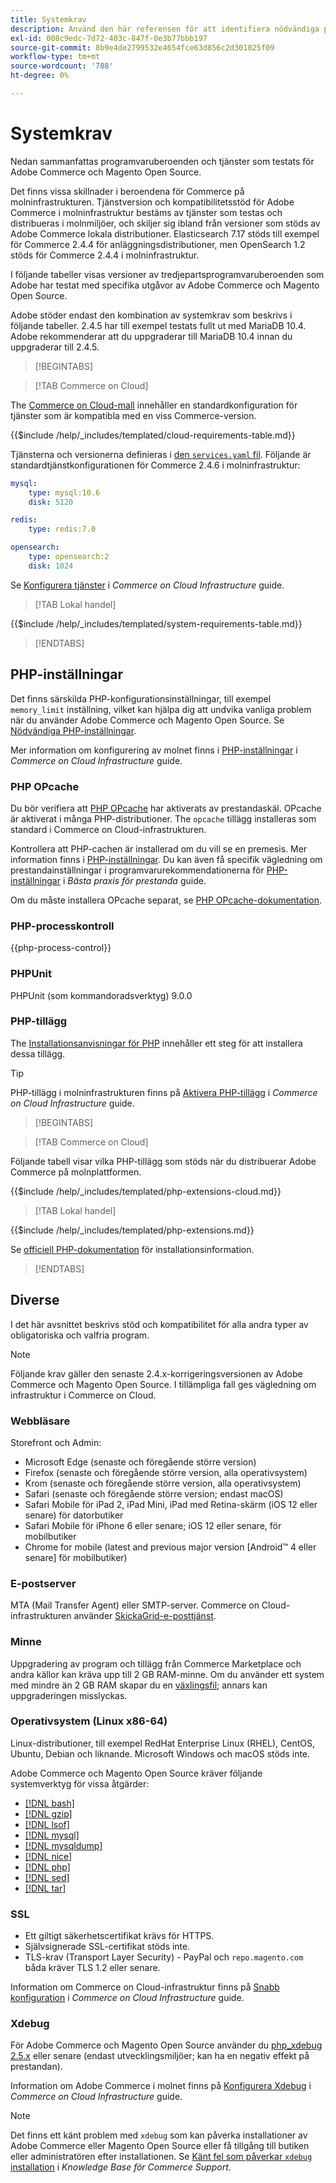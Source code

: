 ```yaml
---
title: Systemkrav
description: Använd den här referensen för att identifiera nödvändiga programvaruberoenden som har testats med Adobe Commerce och Magento Open Source.
exl-id: 008c9edc-7d72-403c-847f-0e3b77bbb197
source-git-commit: 8b9e4de2799532e4654fce63d856c2d301025f09
workflow-type: tm+mt
source-wordcount: '788'
ht-degree: 0%

---
```


# Systemkrav

Nedan sammanfattas programvaruberoenden och tjänster som testats för Adobe Commerce och Magento Open Source.

Det finns vissa skillnader i beroendena för Commerce på molninfrastrukturen. Tjänstversion och kompatibilitetsstöd för Adobe Commerce i molninfrastruktur bestäms av tjänster som testas och distribueras i molnmiljöer, och skiljer sig ibland från versioner som stöds av Adobe Commerce lokala distributioner. Elasticsearch 7.17 stöds till exempel för Commerce 2.4.4 för anläggningsdistributioner, men OpenSearch 1.2 stöds för Commerce 2.4.4 i molninfrastruktur.

I följande tabeller visas versioner av tredjepartsprogramvaruberoenden som Adobe har testat med specifika utgåvor av Adobe Commerce och Magento Open Source.

Adobe stöder endast den kombination av systemkrav som beskrivs i följande tabeller. 2.4.5 har till exempel testats fullt ut med MariaDB 10.4. Adobe rekommenderar att du uppgraderar till MariaDB 10.4 innan du uppgraderar till 2.4.5.

>[!BEGINTABS]

>[!TAB Commerce on Cloud]

The [Commerce on Cloud-mall](https://github.com/magento/magento-cloud) innehåller en standardkonfiguration för tjänster som är kompatibla med en viss Commerce-version.

{{$include /help/_includes/templated/cloud-requirements-table.md}}

Tjänsterna och versionerna definieras i [den `services.yaml` fil](https://github.com/magento/magento-cloud/blob/master/.magento/services.yaml). Följande är standardtjänstkonfigurationen för Commerce 2.4.6 i molninfrastruktur:

```yaml
mysql:
    type: mysql:10.6
    disk: 5120

redis:
    type: redis:7.0

opensearch:
    type: opensearch:2
    disk: 1024
```

Se [Konfigurera tjänster](https://experienceleague.adobe.com/docs/commerce-cloud-service/user-guide/configure/service/services-yaml.html) i _Commerce on Cloud Infrastructure_ guide.

>[!TAB Lokal handel]

{{$include /help/_includes/templated/system-requirements-table.md}}

>[!ENDTABS]

## PHP-inställningar

Det finns särskilda PHP-konfigurationsinställningar, till exempel `memory_limit` inställning, vilket kan hjälpa dig att undvika vanliga problem när du använder Adobe Commerce och Magento Open Source. Se [Nödvändiga PHP-inställningar](prerequisites/php-settings.md).

Mer information om konfigurering av molnet finns i [PHP-inställningar](https://experienceleague.adobe.com/docs/commerce-cloud-service/user-guide/configure/app/php-settings.html) i _Commerce on Cloud Infrastructure_ guide.

### PHP OPcache

Du bör verifiera att [PHP OPcache](https://www.php.net/manual/en/intro.opcache.php) har aktiverats av prestandaskäl. OPcache är aktiverat i många PHP-distributioner. The `opcache` tillägg installeras som standard i Commerce on Cloud-infrastrukturen.

Kontrollera att PHP-cachen är installerad om du vill se en premesis. Mer information finns i [PHP-inställningar](prerequisites/php-settings.md). Du kan även få specifik vägledning om prestandainställningar i programvarurekommendationerna för [PHP-inställningar](https://experienceleague.adobe.com/docs/commerce-operations/performance-best-practices/software.html#php-settings) i _Bästa praxis för prestanda_ guide.

Om du måste installera OPcache separat, se [PHP OPcache-dokumentation](https://www.php.net/manual/en/opcache.setup.php).

### PHP-processkontroll

{{php-process-control}}

### PHPUnit

PHPUnit (som kommandoradsverktyg) 9.0.0

### PHP-tillägg

The [Installationsanvisningar för PHP](prerequisites/php-settings.md) innehåller ett steg för att installera dessa tillägg.

>[!TIP]
>
>PHP-tillägg i molninfrastrukturen finns på [Aktivera PHP-tillägg](https://experienceleague.adobe.com/docs/commerce-cloud-service/user-guide/configure/app/php-settings.html#enable-extensions) i _Commerce on Cloud Infrastructure_ guide.

>[!BEGINTABS]

>[!TAB Commerce on Cloud]

Följande tabell visar vilka PHP-tillägg som stöds när du distribuerar Adobe Commerce på molnplattformen.

{{$include /help/_includes/templated/php-extensions-cloud.md}}

>[!TAB Lokal handel]

{{$include /help/_includes/templated/php-extensions.md}}

Se [officiell PHP-dokumentation](https://www.php.net/manual/en/extensions.php) för installationsinformation.

>[!ENDTABS]

## Diverse

I det här avsnittet beskrivs stöd och kompatibilitet för alla andra typer av obligatoriska och valfria program.

>[!NOTE]
>
>Följande krav gäller den senaste 2.4.x-korrigeringsversionen av Adobe Commerce och Magento Open Source. I tillämpliga fall ges vägledning om infrastruktur i Commerce on Cloud.

### Webbläsare

Storefront och Admin:

- Microsoft Edge (senaste och föregående större version)
- Firefox (senaste och föregående större version, alla operativsystem)
- Krom (senaste och föregående större version, alla operativsystem)
- Safari (senaste och föregående större version; endast macOS)
- Safari Mobile för iPad 2, iPad Mini, iPad med Retina-skärm (iOS 12 eller senare) för datorbutiker
- Safari Mobile för iPhone 6 eller senare; iOS 12 eller senare, för mobilbutiker
- Chrome for mobile (latest and previous major version [Android™ 4 eller senare] för mobilbutiker)

### E-postserver

MTA (Mail Transfer Agent) eller SMTP-server. Commerce on Cloud-infrastrukturen använder [SkickaGrid-e-posttjänst](https://experienceleague.adobe.com/docs/commerce-cloud-service/user-guide/project/sendgrid.html).

### Minne

Uppgradering av program och tillägg från Commerce Marketplace och andra källor kan kräva upp till 2 GB RAM-minne. Om du använder ett system med mindre än 2 GB RAM skapar du en [växlingsfil](https://support.magento.com/hc/en-us/articles/360032980432); annars kan uppgraderingen misslyckas.

### Operativsystem (Linux x86-64)

Linux-distributioner, till exempel RedHat Enterprise Linux (RHEL), CentOS, Ubuntu, Debian och liknande. Microsoft Windows och macOS stöds inte.

Adobe Commerce och Magento Open Source kräver följande systemverktyg för vissa åtgärder:

- [[!DNL bash]](https://www.gnu.org/software/bash/)
- [[!DNL gzip]](https://www.gzip.org/)
- [[!DNL lsof]](https://linux.die.net/man/8/lsof)
- [[!DNL mysql]](https://www.mysql.com/)
- [[!DNL mysqldump]](https://dev.mysql.com/doc/refman/8.0/en/mysqldump.html)
- [[!DNL nice]](https://linux.die.net/man/1/nice)
- [[!DNL php]](https://www.php.net/)
- [[!DNL sed]](https://www.gnu.org/software/sed/manual/sed.html)
- [[!DNL tar]](https://linux.die.net/man/1/tar)

### SSL

- Ett giltigt säkerhetscertifikat krävs för HTTPS.
- Självsignerade SSL-certifikat stöds inte.
- TLS-krav (Transport Layer Security) - PayPal och `repo.magento.com` båda kräver TLS 1.2 eller senare.

Information om Commerce on Cloud-infrastruktur finns på [Snabb konfiguration](https://experienceleague.adobe.com/docs/commerce-cloud-service/user-guide/cdn/setup-fastly/fastly-configuration.html) i _Commerce on Cloud Infrastructure_ guide.

### Xdebug

För Adobe Commerce och Magento Open Source använder du [php_xdebug 2.5.x](https://xdebug.org/download) eller senare (endast utvecklingsmiljöer; kan ha en negativ effekt på prestandan).

Information om Adobe Commerce i molnet finns på [Konfigurera Xdebug](https://experienceleague.adobe.com/docs/commerce-cloud-service/user-guide/develop/test/debug.html) i _Commerce on Cloud Infrastructure_ guide.

>[!NOTE]
>
>Det finns ett känt problem med `xdebug` som kan påverka installationer av Adobe Commerce eller Magento Open Source eller få tillgång till butiken eller administratören efter installationen. Se [Känt fel som påverkar `xdebug` installation](https://experienceleague.adobe.com/docs/commerce-knowledge-base/kb/troubleshooting/miscellaneous/known-issues-that-affect-installation.html) i _Knowledge Base för Commerce Support_.
